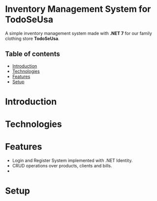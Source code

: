 # Inventory Management System for TodoSeUsa

A simple inventory management system made with **.NET 7** for our family clothing store **TodoSeUsa**.

## Table of contents
* [Introduction](#general-info)
* [Technologies](#technologies)
* [Features](#features)
* [Setup](#setup)

# Introduction

# Technologies

# Features

- Login and Register System implemented with .NET Identity.
- CRUD operations over products, clients and bills.
- 

# Setup


